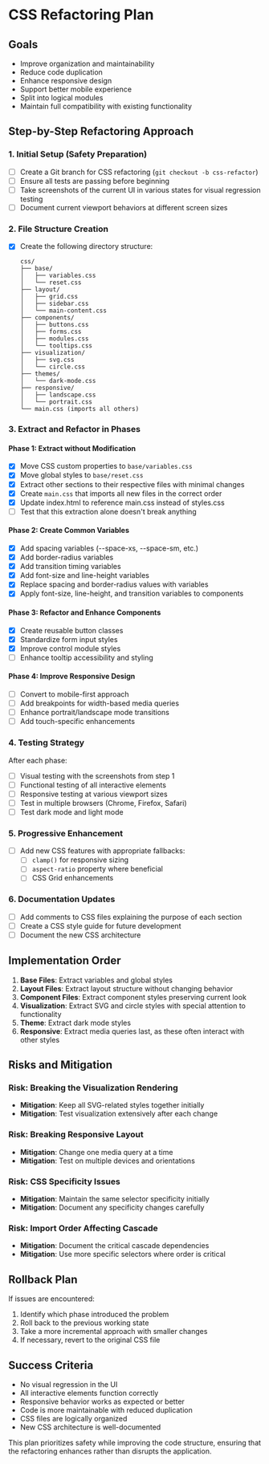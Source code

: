 # CSS Refactoring Plan

## Goals
- Improve organization and maintainability
- Reduce code duplication
- Enhance responsive design
- Support better mobile experience
- Split into logical modules
- Maintain full compatibility with existing functionality

## Step-by-Step Refactoring Approach

### 1. Initial Setup (Safety Preparation)

- [ ] Create a Git branch for CSS refactoring (`git checkout -b css-refactor`)
- [ ] Ensure all tests are passing before beginning
- [ ] Take screenshots of the current UI in various states for visual regression testing
- [ ] Document current viewport behaviors at different screen sizes

### 2. File Structure Creation

- [x] Create the following directory structure:
  ```
  css/
  ├── base/
  │   ├── variables.css
  │   └── reset.css
  ├── layout/
  │   ├── grid.css
  │   ├── sidebar.css
  │   └── main-content.css
  ├── components/
  │   ├── buttons.css
  │   ├── forms.css
  │   ├── modules.css
  │   └── tooltips.css
  ├── visualization/
  │   ├── svg.css
  │   └── circle.css
  ├── themes/
  │   └── dark-mode.css
  ├── responsive/
  │   ├── landscape.css
  │   └── portrait.css
  └── main.css (imports all others)
  ```

### 3. Extract and Refactor in Phases

#### Phase 1: Extract without Modification
- [x] Move CSS custom properties to `base/variables.css`
- [x] Move global styles to `base/reset.css`
- [x] Extract other sections to their respective files with minimal changes
- [x] Create `main.css` that imports all new files in the correct order
- [x] Update index.html to reference main.css instead of styles.css
- [ ] Test that this extraction alone doesn't break anything

#### Phase 2: Create Common Variables
- [x] Add spacing variables (--space-xs, --space-sm, etc.)
- [x] Add border-radius variables
- [x] Add transition timing variables
- [x] Add font-size and line-height variables
- [x] Replace spacing and border-radius values with variables
- [x] Apply font-size, line-height, and transition variables to components

#### Phase 3: Refactor and Enhance Components
- [x] Create reusable button classes
- [x] Standardize form input styles
- [x] Improve control module styles
- [ ] Enhance tooltip accessibility and styling

#### Phase 4: Improve Responsive Design
- [ ] Convert to mobile-first approach
- [ ] Add breakpoints for width-based media queries
- [ ] Enhance portrait/landscape mode transitions
- [ ] Add touch-specific enhancements

### 4. Testing Strategy

After each phase:
- [ ] Visual testing with the screenshots from step 1
- [ ] Functional testing of all interactive elements
- [ ] Responsive testing at various viewport sizes
- [ ] Test in multiple browsers (Chrome, Firefox, Safari)
- [ ] Test dark mode and light mode

### 5. Progressive Enhancement

- [ ] Add new CSS features with appropriate fallbacks:
  - [ ] `clamp()` for responsive sizing
  - [ ] `aspect-ratio` property where beneficial
  - [ ] CSS Grid enhancements

### 6. Documentation Updates

- [ ] Add comments to CSS files explaining the purpose of each section
- [ ] Create a CSS style guide for future development
- [ ] Document the new CSS architecture

## Implementation Order

1. **Base Files**: Extract variables and global styles
2. **Layout Files**: Extract layout structure without changing behavior
3. **Component Files**: Extract component styles preserving current look
4. **Visualization**: Extract SVG and circle styles with special attention to functionality
5. **Theme**: Extract dark mode styles
6. **Responsive**: Extract media queries last, as these often interact with other styles

## Risks and Mitigation

### Risk: Breaking the Visualization Rendering
- **Mitigation**: Keep all SVG-related styles together initially
- **Mitigation**: Test visualization extensively after each change

### Risk: Breaking Responsive Layout
- **Mitigation**: Change one media query at a time
- **Mitigation**: Test on multiple devices and orientations

### Risk: CSS Specificity Issues
- **Mitigation**: Maintain the same selector specificity initially
- **Mitigation**: Document any specificity changes carefully

### Risk: Import Order Affecting Cascade
- **Mitigation**: Document the critical cascade dependencies
- **Mitigation**: Use more specific selectors where order is critical

## Rollback Plan

If issues are encountered:
1. Identify which phase introduced the problem
2. Roll back to the previous working state
3. Take a more incremental approach with smaller changes
4. If necessary, revert to the original CSS file

## Success Criteria

- No visual regression in the UI
- All interactive elements function correctly
- Responsive behavior works as expected or better
- Code is more maintainable with reduced duplication
- CSS files are logically organized
- New CSS architecture is well-documented

This plan prioritizes safety while improving the code structure, ensuring that the refactoring enhances rather than disrupts the application.
